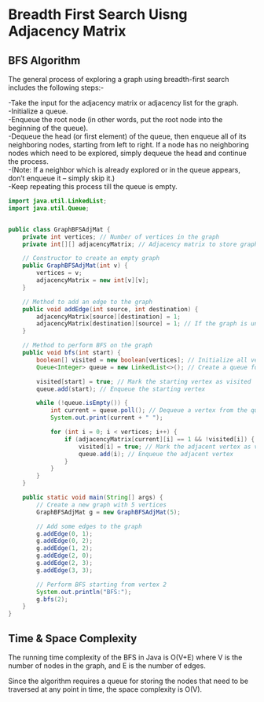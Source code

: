# Breadth First Search Uisng Adjacency Matrix 

## BFS Algorithm
The general process of exploring a graph using breadth-first search includes the following steps:-

-Take the input for the adjacency matrix or adjacency list for the graph.  
-Initialize a queue.  
-Enqueue the root node (in other words, put the root node into the beginning of the queue).  
-Dequeue the head (or first element) of the queue, then enqueue all of its neighboring nodes, starting from left to right. If a node has no neighboring nodes which need to be explored, simply dequeue the head and continue the process.  
-(Note: If a neighbor which is already explored or in the queue appears, don’t enqueue it – simply skip it.)  
-Keep repeating this process till the queue is empty.  

```java
import java.util.LinkedList;
import java.util.Queue;


public class GraphBFSAdjMat {
    private int vertices; // Number of vertices in the graph
    private int[][] adjacencyMatrix; // Adjacency matrix to store graph edges

    // Constructor to create an empty graph
    public GraphBFSAdjMat(int v) {
        vertices = v;
        adjacencyMatrix = new int[v][v];
    }

    // Method to add an edge to the graph
    public void addEdge(int source, int destination) {
        adjacencyMatrix[source][destination] = 1;
        adjacencyMatrix[destination][source] = 1; // If the graph is undirected
    }

    // Method to perform BFS on the graph
    public void bfs(int start) {
        boolean[] visited = new boolean[vertices]; // Initialize all vertices as not visited
        Queue<Integer> queue = new LinkedList<>(); // Create a queue for BFS

        visited[start] = true; // Mark the starting vertex as visited
        queue.add(start); // Enqueue the starting vertex

        while (!queue.isEmpty()) {
            int current = queue.poll(); // Dequeue a vertex from the queue
            System.out.print(current + " ");

            for (int i = 0; i < vertices; i++) {
                if (adjacencyMatrix[current][i] == 1 && !visited[i]) {
                    visited[i] = true; // Mark the adjacent vertex as visited
                    queue.add(i); // Enqueue the adjacent vertex
                }
            }
        }
    }

    public static void main(String[] args) {
        // Create a new graph with 5 vertices
        GraphBFSAdjMat g = new GraphBFSAdjMat(5);

        // Add some edges to the graph
        g.addEdge(0, 1);
        g.addEdge(0, 2);
        g.addEdge(1, 2);
        g.addEdge(2, 0);
        g.addEdge(2, 3);
        g.addEdge(3, 3);

        // Perform BFS starting from vertex 2
        System.out.println("BFS:");
        g.bfs(2);
    }
}
```
## Time & Space Complexity


The running time complexity of the BFS in Java is O(V+E) where V is the number of nodes in the graph, and E is the number of edges.

Since the algorithm requires a queue for storing the nodes that need to be traversed at any point in time, the space complexity is O(V).
